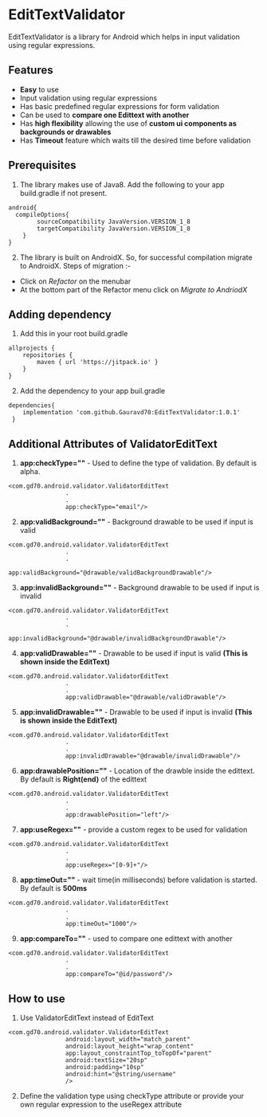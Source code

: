 # EditTextValidator
EditTextValidator is a library for Android which helps in input validation using regular expressions.

## Features
* **Easy** to use
* Input validation using regular expressions
* Has basic predefined regular expressions for form validation
* Can be used to **compare one Edittext with another**
* Has **high flexibility** allowing the use of **custom ui components as backgrounds or drawables**  
* Has **Timeout** feature which waits till the desired time before validation

## Prerequisites
1. The library makes use of Java8. Add the following to your app build.gradle if not present.
```
android{
  compileOptions{
        sourceCompatibility JavaVersion.VERSION_1_8
        targetCompatibility JavaVersion.VERSION_1_8
    }
}
```
2. The library is built on AndroidX. So, for successful compilation migrate to AndroidX. Steps of migration :-
  * Click on _Refactor_ on the menubar
  * At the bottom part of the Refactor menu click on _Migrate to AndriodX_
 
## Adding dependency
1. Add this in your root build.gradle 
```
allprojects {
    repositories {
        maven { url 'https://jitpack.io' }
    }
}
```

2. Add the dependency to your app buil.gradle
```
dependencies{
    implementation 'com.github.Gauravd70:EditTextValidator:1.0.1'
 }
```

## Additional Attributes of ValidatorEditText
1. **app:checkType=""** - Used to define the type of validation. By default is alpha.
```
<com.gd70.android.validator.ValidatorEditText
                .
                .
                app:checkType="email"/>
```

2. **app:validBackground=""** - Background drawable to be used if input is valid
```
<com.gd70.android.validator.ValidatorEditText
                .
                .
                app:validBackground="@drawable/validBackgroundDrawable"/>
```

3. **app:invalidBackground=""** - Background drawable to be used if input is invalid
```
<com.gd70.android.validator.ValidatorEditText
                .
                .
                app:invalidBackground="@drawable/invalidBackgroundDrawable"/>
```

4. **app:validDrawable=""** - Drawable to be used if input is valid **(This is shown inside the EditText)**
```
<com.gd70.android.validator.ValidatorEditText
                .
                .
                app:validDrawable="@drawable/validDrawable"/>
```

5. **app:invalidDrawable=""** - Drawable to be used if input is invalid **(This is shown inside the EditText)**
```
<com.gd70.android.validator.ValidatorEditText
                .
                .
                app:invalidDrawable="@drawable/invalidDrawable"/>
```

6. **app:drawablePosition=""** - Location of the drawble inside the edittext. By default is **Right(end)** of the edittext
```
<com.gd70.android.validator.ValidatorEditText
                .
                .
                app:drawablePosition="left"/>
```

7. **app:useRegex=""** - provide a custom regex to be used for validation
```
<com.gd70.android.validator.ValidatorEditText
                .
                .
                app:useRegex="[0-9]+"/>
```

8. **app:timeOut=""** - wait time(in milliseconds) before validation is started. By default is **500ms**
```
<com.gd70.android.validator.ValidatorEditText
                .
                .
                app:timeOut="1000"/>
```

9. **app:compareTo=""** - used to compare one edittext with another
```
<com.gd70.android.validator.ValidatorEditText
                .
                .
                app:compareTo="@id/password"/>
```


## How to use

1. Use ValidatorEditText instead of EditText
```
<com.gd70.android.validator.ValidatorEditText
                android:layout_width="match_parent"
                android:layout_height="wrap_content"
                app:layout_constraintTop_toTopOf="parent"
                android:textSize="20sp"
                android:padding="10sp"
                android:hint="@string/username"
                />
```

2. Define the validation type using checkType attribute or provide your own regular expression to the useRegex attribute
  

 





